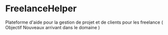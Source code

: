 # FreelanceHelper
Plateforme d'aide pour la gestion de projet et de clients pour les freelance ( Objectif Nouveaux arrivant dans le domaine )

